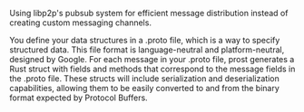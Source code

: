 Using libp2p's pubsub system for efficient message distribution instead of creating custom messaging channels.


You define your data structures in a .proto file, which is a way to specify structured data. This file format is language-neutral and platform-neutral, designed by Google.
 For each message in your .proto file, prost generates a Rust struct with fields and methods that correspond to the message fields in the .proto file. These structs will include serialization and deserialization capabilities, allowing them to be easily converted to and from the binary format expected by Protocol Buffers.